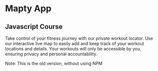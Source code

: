 # Mapty App

## Javascript Course

Take control of your fitness journey with our private workout locator. Use our interactive live map to easily add and keep track of your workout locations and details. Your workouts will only be accessible by you, ensuring privacy and personal accountability.

Note: This is the old version, without using NPM
